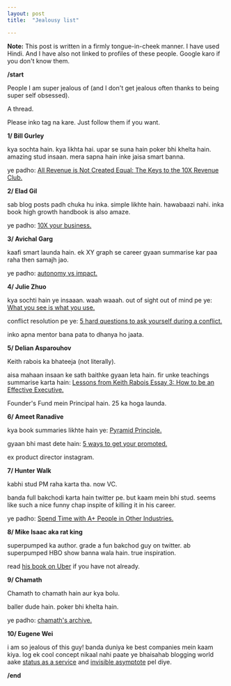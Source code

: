 ```yaml
---
layout: post
title:  "Jealousy list"

---
```


**Note:** This post is written in a firmly tongue-in-cheek manner. I have used Hindi. And I have also not linked to profiles of these people. Google karo if you don't know them.

**/start**

People I am super jealous of (and I don't get jealous often thanks to being super self obsessed).

A thread.

Please inko tag na kare. Just follow them if you want.


**1/ Bill Gurley**

kya sochta hain. kya likhta hai. upar se suna hain poker bhi khelta hain. amazing stud insaan. mera sapna hain inke jaisa smart banna.

ye padho: [All Revenue is Not Created Equal: The Keys to the 10X Revenue Club.](http://abovethecrowd.com/2011/05/24/all-revenue-is-not-created-equal-the-keys-to-the-10x-revenue-club/)


**2/ Elad Gil**

sab blog posts padh chuka hu inka. simple likhte hain. hawabaazi nahi. inka book high growth handbook is also amaze.

ye padho: [10X your business.](http://blog.eladgil.com/2010/10/10x-your-business.html)

**3/ Avichal Garg**

kaafi smart launda hain. ek XY graph se career gyaan summarise kar paa raha then samajh jao.

ye padho: [autonomy vs impact.](https://avichal.com/2017/03/20/autonomy-vs-impact/)

**4/ Julie Zhuo**

kya sochti hain ye insaaan. waah waaah.
out of sight out of mind pe ye: [What you see is what you use.](https://medium.com/the-year-of-the-looking-glass/what-you-see-is-what-you-use-5a97677a8c71#.x64zy09xo)

conflict resolution pe ye: [5 hard questions to ask yourself during a conflict.](https://medium.com/the-year-of-the-looking-glass/5-hard-questions-to-ask-yourself-during-a-conflict-f4a91bab347a)

inko apna mentor bana pata to dhanya ho jaata.

**5/ Delian Asparouhov**

Keith rabois ka bhateeja (not literally).

aisa mahaan insaan ke sath baithke gyaan leta hain.
fir unke teachings summarise karta hain: [Lessons from Keith Rabois Essay 3: How to be an Effective Executive.](https://delian.io/lessons-3)

Founder's Fund mein Principal hain. 25 ka hoga launda.

**6/ Ameet Ranadive**

kya book summaries likhte hain ye: [Pyramid Principle.](https://medium.com/lessons-from-mckinsey/the-pyramid-principle-f0885dd3c5c7)

gyaan bhi mast dete hain: [5 ways to get your promoted.](https://medium.com/career-and-motivation/5-ways-to-get-yourself-promoted-e7b36266a2f7)

ex product director instagram.

**7/ Hunter Walk**

kabhi stud PM raha karta tha. now VC.

banda full bakchodi karta hain twitter pe. but kaam mein bhi stud. seems like such a nice funny chap inspite of killing it in his career.

ye padho: [Spend Time with A+ People in Other Industries.](https://medium.com/@hunterwalk/spend-time-with-a-people-in-other-industries-db055054e70a)

**8/ Mike Isaac aka rat king**

superpumped ka author. grade a fun bakchod guy on twitter. ab superpumped HBO show banna wala hain. true inspiration.

read [his book on Uber](https://www.goodreads.com/en/book/show/44573628) if you have not already.

**9/ Chamath**

Chamath to chamath hain aur kya bolu.

baller dude hain. poker bhi khelta hain.

ye padho: [chamath's archive.](http://chamatharchive.com)

**10/ Eugene Wei**

i am so jealous of this guy! banda duniya ke best companies mein kaam kiya. log ek cool concept nikaal nahi paate ye bhaisahab blogging world aake [status as a service](https://www.eugenewei.com/blog/2019/2/19/status-as-a-service) and [invisible asymptote](https://www.eugenewei.com/blog/2018/5/21/invisible-asymptotes) pel diye.

**/end**
